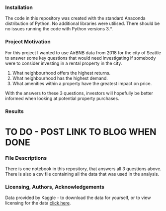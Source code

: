 ### Installation
The code in this repository was created with the standard Anaconda distribution of Python. No additional libraries were utilised. There should be no issues running the code with Python versions 3.*.

### Project Motivation
For this project I wanted to use AirBNB data from 2018 for the city of Seattle to answer some key questions that would need investigating if somebody were to consider investing in a rental property in the city.
1. What neighbourhood offers the highest returns.
2. What neighbourhood has the highest demand.
3. What amenities within a property have the greatest impact on price.

With the answers to these 3 questions, investors will hopefully be better informed when looking at potential property purchases.

### Results
# TO DO - POST LINK TO BLOG WHEN DONE

### File Descriptions
There is one notebook in this repository, that answers all 3 questions above. 
There is also a csv file containing all the data that was used in the analysis. 

### Licensing, Authors, Acknowledgements
Data provided by Kaggle - to download the data for yourself, or to view licensing for the data [click here](https://www.kaggle.com/airbnb/seattle/data). 
